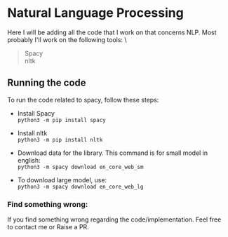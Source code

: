 # Natural Language Processing
Here I will be adding all the code that I work on that concerns NLP. Most probably I'll work on the following tools: \
> Spacy \
> nltk

## Running the code
To run the code related to spacy, follow these steps:

-  Install Spacy \
``python3 -m pip install spacy``

-  Install nltk \
``python3 -m pip install nltk``

-  Download data for the library. This command is for small model in english: \
``python3 -m spacy download en_core_web_sm``

- To download large model, use: \
``python3 -m spacy download en_core_web_lg`` 

### Find something wrong:
If you find something wrong regarding the code/implementation. Feel free to contact me or Raise a PR.
